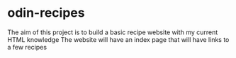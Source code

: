 # odin-recipes

The aim of this project is to build a basic recipe website with my current HTML knowledge
The website will have an index page that will have links to a few recipes